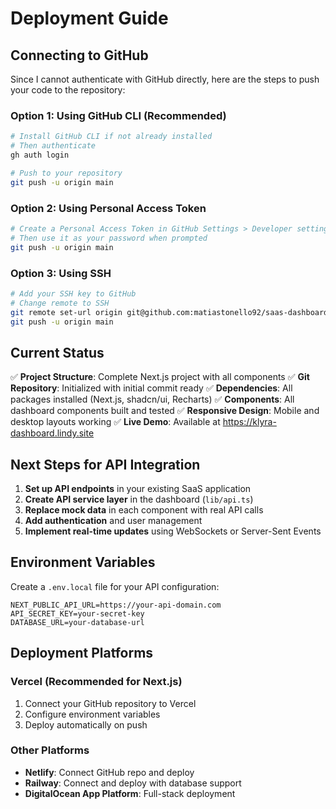 # Deployment Guide

## Connecting to GitHub

Since I cannot authenticate with GitHub directly, here are the steps to push your code to the repository:

### Option 1: Using GitHub CLI (Recommended)
```bash
# Install GitHub CLI if not already installed
# Then authenticate
gh auth login

# Push to your repository
git push -u origin main
```

### Option 2: Using Personal Access Token
```bash
# Create a Personal Access Token in GitHub Settings > Developer settings > Personal access tokens
# Then use it as your password when prompted
git push -u origin main
```

### Option 3: Using SSH
```bash
# Add your SSH key to GitHub
# Change remote to SSH
git remote set-url origin git@github.com:matiastonello92/saas-dashboard.git
git push -u origin main
```

## Current Status

✅ **Project Structure**: Complete Next.js project with all components
✅ **Git Repository**: Initialized with initial commit ready
✅ **Dependencies**: All packages installed (Next.js, shadcn/ui, Recharts)
✅ **Components**: All dashboard components built and tested
✅ **Responsive Design**: Mobile and desktop layouts working
✅ **Live Demo**: Available at https://klyra-dashboard.lindy.site

## Next Steps for API Integration

1. **Set up API endpoints** in your existing SaaS application
2. **Create API service layer** in the dashboard (`lib/api.ts`)
3. **Replace mock data** in each component with real API calls
4. **Add authentication** and user management
5. **Implement real-time updates** using WebSockets or Server-Sent Events

## Environment Variables

Create a `.env.local` file for your API configuration:

```env
NEXT_PUBLIC_API_URL=https://your-api-domain.com
API_SECRET_KEY=your-secret-key
DATABASE_URL=your-database-url
```

## Deployment Platforms

### Vercel (Recommended for Next.js)
1. Connect your GitHub repository to Vercel
2. Configure environment variables
3. Deploy automatically on push

### Other Platforms
- **Netlify**: Connect GitHub repo and deploy
- **Railway**: Connect and deploy with database support
- **DigitalOcean App Platform**: Full-stack deployment
